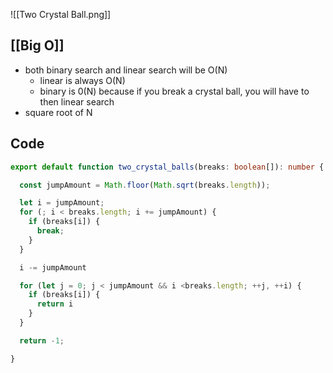 ![[Two Crystal Ball.png]]

## [[Big O]]
- both binary search and linear search will be O(N)
	- linear is always O(N)
	- binary is 0(N) because if you break a crystal ball, you will have to then linear search
- square root of N

## Code
``` typescript
export default function two_crystal_balls(breaks: boolean[]): number {

  const jumpAmount = Math.floor(Math.sqrt(breaks.length));

  let i = jumpAmount;
  for (; i < breaks.length; i += jumpAmount) {
    if (breaks[i]) {
      break;
    }
  }

  i -= jumpAmount

  for (let j = 0; j < jumpAmount && i <breaks.length; ++j, ++i) {
    if (breaks[i]) {
      return i
    }
  }

  return -1;

}
```
